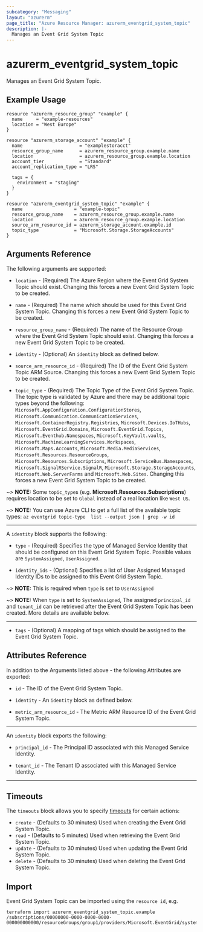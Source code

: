 ```yaml
---
subcategory: "Messaging"
layout: "azurerm"
page_title: "Azure Resource Manager: azurerm_eventgrid_system_topic"
description: |-
  Manages an Event Grid System Topic
---
```


# azurerm_eventgrid_system_topic

Manages an Event Grid System Topic.

## Example Usage

```hcl
resource "azurerm_resource_group" "example" {
  name     = "example-resources"
  location = "West Europe"
}

resource "azurerm_storage_account" "example" {
  name                     = "examplestoracct"
  resource_group_name      = azurerm_resource_group.example.name
  location                 = azurerm_resource_group.example.location
  account_tier             = "Standard"
  account_replication_type = "LRS"

  tags = {
    environment = "staging"
  }
}

resource "azurerm_eventgrid_system_topic" "example" {
  name                   = "example-topic"
  resource_group_name    = azurerm_resource_group.example.name
  location               = azurerm_resource_group.example.location
  source_arm_resource_id = azurerm_storage_account.example.id
  topic_type             = "Microsoft.Storage.StorageAccounts"
}
```

## Arguments Reference

The following arguments are supported:

* `location` - (Required) The Azure Region where the Event Grid System Topic should exist. Changing this forces a new Event Grid System Topic to be created.

* `name` - (Required) The name which should be used for this Event Grid System Topic. Changing this forces a new Event Grid System Topic to be created.

* `resource_group_name` - (Required) The name of the Resource Group where the Event Grid System Topic should exist. Changing this forces a new Event Grid System Topic to be created.

* `identity` - (Optional) An `identity` block as defined below.

* `source_arm_resource_id` - (Required) The ID of the Event Grid System Topic ARM Source. Changing this forces a new Event Grid System Topic to be created.

* `topic_type` - (Required) The Topic Type of the Event Grid System Topic. The topic type is validated by Azure and there may be additional topic types beyond the following: `Microsoft.AppConfiguration.ConfigurationStores`, `Microsoft.Communication.CommunicationServices`, `Microsoft.ContainerRegistry.Registries`, `Microsoft.Devices.IoTHubs`, `Microsoft.EventGrid.Domains`, `Microsoft.EventGrid.Topics`, `Microsoft.Eventhub.Namespaces`, `Microsoft.KeyVault.vaults`, `Microsoft.MachineLearningServices.Workspaces`, `Microsoft.Maps.Accounts`, `Microsoft.Media.MediaServices`, `Microsoft.Resources.ResourceGroups`, `Microsoft.Resources.Subscriptions`, `Microsoft.ServiceBus.Namespaces`, `Microsoft.SignalRService.SignalR`, `Microsoft.Storage.StorageAccounts`, `Microsoft.Web.ServerFarms` and `Microsoft.Web.Sites`. Changing this forces a new Event Grid System Topic to be created.

~> **NOTE:** Some `topic_type`s (e.g. **Microsoft.Resources.Subscriptions**) requires location to be set to `Global` instead of a real location like `West US`.

~> **NOTE:** You can use Azure CLI to get a full list of the available topic types: `az eventgrid topic-type  list --output json | grep -w id`

---

A `identity` block supports the following:

* `type` - (Required) Specifies the type of Managed Service Identity that should be configured on this Event Grid System Topic. Possible values are `SystemAssigned`, `UserAssigned`.

* `identity_ids` - (Optional) Specifies a list of User Assigned Managed Identity IDs to be assigned to this Event Grid System Topic.

~> **NOTE:** This is required when `type` is set to `UserAssigned`

~> **NOTE:** When `type` is set to `SystemAssigned`, The assigned `principal_id` and `tenant_id` can be retrieved after the Event Grid System Topic has been created. More details are available below.


---

* `tags` - (Optional) A mapping of tags which should be assigned to the Event Grid System Topic.

## Attributes Reference

In addition to the Arguments listed above - the following Attributes are exported: 

* `id` - The ID of the Event Grid System Topic.

* `identity` - An `identity` block as defined below.

* `metric_arm_resource_id` - The Metric ARM Resource ID of the Event Grid System Topic.

---

An `identity` block exports the following:

* `principal_id` - The Principal ID associated with this Managed Service Identity.

* `tenant_id` - The Tenant ID associated with this Managed Service Identity.

---

## Timeouts

The `timeouts` block allows you to specify [timeouts](https://www.terraform.io/language/resources/syntax#operation-timeouts) for certain actions:

* `create` - (Defaults to 30 minutes) Used when creating the Event Grid System Topic.
* `read` - (Defaults to 5 minutes) Used when retrieving the Event Grid System Topic.
* `update` - (Defaults to 30 minutes) Used when updating the Event Grid System Topic.
* `delete` - (Defaults to 30 minutes) Used when deleting the Event Grid System Topic.

## Import

Event Grid System Topic can be imported using the `resource id`, e.g.

```shell
terraform import azurerm_eventgrid_system_topic.example /subscriptions/00000000-0000-0000-0000-000000000000/resourceGroups/group1/providers/Microsoft.EventGrid/systemTopics/systemTopic1
```
